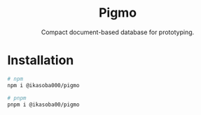 <h1 align="center">
Pigmo
</h1>
<p align="center">
Compact document-based database for prototyping.
</p>

# Installation

```sh
# npm
npm i @ikasoba000/pigmo

# pnpm
pnpm i @ikasoba00/pigmo
```
